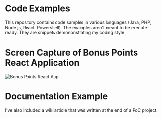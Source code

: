 # Code Examples
This repository contains code samples in various languages (Java, PHP, Node.js, React, Powershell). The examples aren't meant to be execute-ready. They are snippets demononstrating my coding style.

# Screen Capture of Bonus Points React Application
![Bonus Points React App](link-to-image)

# Documentation Example
I've also included a wiki article that was written at the end of a PoC project.


